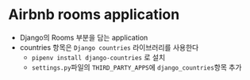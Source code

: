 # Airbnb rooms application
* Django의 Rooms 부분을 담는 application
* countries 항목은 `Django countries` 라이브러리를 사용한다
    * `pipenv install django-countries` 로 설치
    * `settings.py`파일의 `THIRD_PARTY_APPS`에 `django_countries`항목 추가